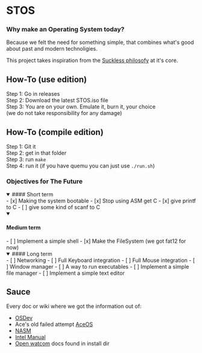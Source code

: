 # STOS

### Why make an Operating System today?

Because we felt the need for something simple, that combines what's good about  past and modern technoligies.

This project takes inspiration from the [Suckless philosofy](https://suckless.org) at it's core.


## How-To (use edition)
Step 1: Go in releases  
Step 2: Download the latest STOS.iso file  
Step 3: You are on your own. Emulate it, burn it, your choice  
(we do not take responsibility for any damage)  

## How-To (compile edition)
Step 1: Git it  
Step 2: get in that folder  
Step 3: run `make`   
Step 4: run it (if you have quemu you can just use `./run.sh`)   


### Objectives for The Future
<details open>

<summary>
    #### Short term
</summary>
- [x] Making the system bootable 
- [x] Stop using ASM get C
- [x] give printf to C
- [ ] give some kind of scanf to C
</details>
<details open>

<summary><h4>Medium term</h4></summary>
- [ ] Implement a simple shell
- [x] Make the FileSystem (we got fat12 for now)
</details>
<details open>

<summary>
    #### Long term
</summary>
- [ ] Networking
- [ ] Full Keyboard integration
- [ ] Full Mouse integration
- [ ] Window manager
- [ ] A way to run executables
- [ ] Implement a simple file manager
- [ ] Implement a simple text editor
</details>

## Sauce
Every doc or wiki where we got the information out of:
- [OSDev](https://osdev.org)
- Ace's old failed attempt [AceOS](https://github.com/Ace-69/AceOS)
- [NASM](https://www.nasm.us/pub/nasm/releasebuilds/2.16.03/doc/nasmdoc.pdf)
- [Intel Manual](https://www.intel.com/content/www/us/en/developer/articles/technical/intel-sdm.html#combined)
- [Open watcom](https://github.com/open-watcom/open-watcom-v2) docs found in install dir
